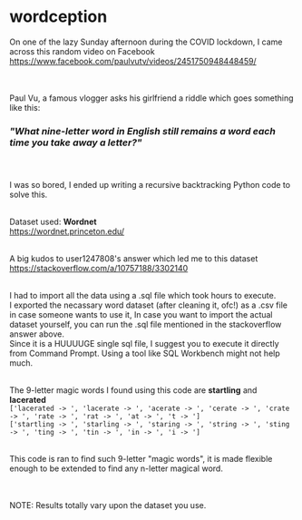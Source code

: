 # wordception
 
On one of the lazy Sunday afternoon during the COVID lockdown, I came across this random video on Facebook <br/>
https://www.facebook.com/paulvutv/videos/2451750948448459/ <br/><br/><br/>

Paul Vu, a famous vlogger asks his girlfriend a riddle which goes something like this: <br/>
### _**"What nine-letter word in English still remains a word each time you take away a letter?"**_ <br/><br/><br/>

I was so bored,  I ended up writing a recursive backtracking Python code to solve this. <br/><br/>

Dataset used: **Wordnet** <br/>
https://wordnet.princeton.edu/ <br/><br/>

A big kudos to user1247808's answer which led me to this dataset <br/>
https://stackoverflow.com/a/10757188/3302140 <br/><br/>

I had to import all the data using a .sql file which took hours to execute. <br/>
I exported the necassary word dataset (after cleaning it, ofc!) as a .csv file in case someone wants to use it,
In case you want to import the actual dataset yourself, you can run the .sql file mentioned in the stackoverflow answer above. <br/>
Since it is a HUUUUGE single sql file, I suggest you to execute it directly from Command Prompt. Using a tool like SQL Workbench might not help much. <br/><br/>

The 9-letter magic words I found using this code are __**startling**__ and __**lacerated**__<br/>
```['lacerated -> ', 'lacerate -> ', 'acerate -> ', 'cerate -> ', 'crate -> ', 'rate -> ', 'rat -> ', 'at -> ', 't -> ']``` <br/>
```['startling -> ', 'starling -> ', 'staring -> ', 'string -> ', 'sting -> ', 'ting -> ', 'tin -> ', 'in -> ', 'i -> ']``` <br/><br/>

This code is ran to find such 9-letter "magic words", it is made flexible enough to be extended to find any n-letter magical word. <br/><br/><br/>

NOTE: Results totally vary upon the dataset you use.
